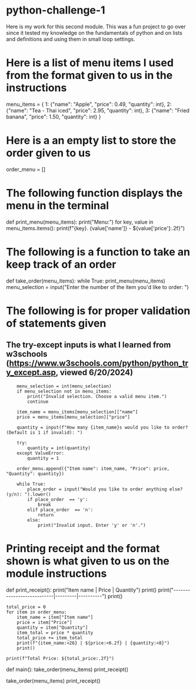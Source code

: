 # python-challenge-1

Here is my work for this second module.
This was a fun project to go over since it tested my knowledge on the fundamentals of python and on lists and definitions and using them in small loop settings.

# Here is a list of menu items I used from the format given to us in the instructions

menu_items = {
    1: {"name": "Apple", 
        "price": 0.49,
        "quantity": int},
    2: {"name": "Tea - Thai iced", 
        "price": 2.95,
        "quantity": int},
    3: {"name": "Fried banana", 
        "price": 1.50,
        "quantity": int}
}

# Here is a an empty list to store the order given to us

order_menu = []

# The following function displays the menu in the terminal

def print_menu(menu_items):
    print("Menu:")
    for key, value in menu_items.items():
        print(f"{key}. {value['name']} - ${value['price']:.2f}")

# The following is a function to take an keep track of an order

def take_order(menu_items):
    while True:
        print_menu(menu_items)
        menu_selection = input("Enter the number of the item you'd like to order: ")

# The following is for proper validation of statements given
## The try-except inputs is what I learned from w3schools (https://www.w3schools.com/python/python_try_except.asp, viewed 6/20/2024)
        
        menu_selection = int(menu_selection)
        if menu_selection not in menu_items:
            print("Invalid selection. Choose a valid menu item.")
            continue
        
        item_name = menu_items[menu_selection]["name"]
        price = menu_items[menu_selection]["price"]
        
        quantity = input(f"How many {item_name}s would you like to order? (Default is 1 if invalid): ")
        
        try:
            quantity = int(quantity)
        except ValueError:
            quantity = 1
        
        order_menu.append({"Item name": item_name, "Price": price, "Quantity": quantity})
        
        while True:
            place_order = input("Would you like to order anything else? (y/n): ").lower()
            if place_order  == 'y':
                break
            elif place_order  == 'n':
                return
            else:
                print("Invalid input. Enter 'y' or 'n'.")

# Printing receipt and the format shown is what given to us on the module instructions

def print_receipt():
    print("Item name                  | Price   | Quantity")
    print()
    print("---------------------------|---------|----------")
    print()

    total_price = 0
    for item in order_menu:
        item_name = item["Item name"]
        price = item["Price"]
        quantity = item["Quantity"]
        item_total = price * quantity
        total_price += item_total
        print(f"{item_name:<26} | ${price:<6.2f} | {quantity:<8}")
        print()

    print(f"Total Price: ${total_price:.2f}")

def main():
    take_order(menu_items)
    print_receipt()

take_order(menu_items)
print_receipt()
